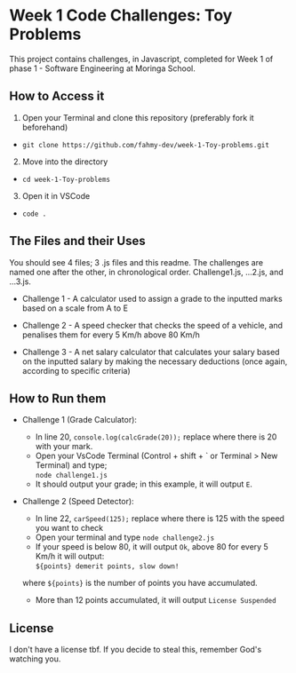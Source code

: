 # Week 1 Code Challenges: Toy Problems
This project contains challenges, in Javascript, completed for Week 1 of phase 1 - Software Engineering at Moringa School.

## How to Access it
1. Open your Terminal and clone this repository (preferably fork it beforehand)
- `git clone https://github.com/fahmy-dev/week-1-Toy-problems.git`

2. Move into the directory
- `cd week-1-Toy-problems`

3. Open it in VSCode
- `code .`

## The Files and their Uses
You should see 4 files; 3 .js files and this readme. The challenges are named one after the other, in chronological order. Challenge1.js, ...2.js, and ...3.js.
  
- Challenge 1 - A calculator used to assign a grade to the inputted marks based on a scale from A to E 

- Challenge 2 - A speed checker that checks the speed of a vehicle, and penalises them for every 5 Km/h above 80 Km/h  

- Challenge 3 - A net salary calculator that calculates your salary based on the inputted salary by making the necessary deductions (once again, according to specific criteria)

## How to Run them
* Challenge 1 (Grade Calculator):

  - In line 20, `console.log(calcGrade(20));` replace where there is 20 with your mark.  
  - Open your VsCode Terminal (Control + shift + \` or Terminal > New Terminal) and type;  
  `node challenge1.js` 
  - It should output your grade; in this example, it will output `E`.

* Challenge 2 (Speed Detector):

  - In line 22, `carSpeed(125);` replace where there is 125 with the speed you want to check
  - Open your terminal and type `node challenge2.js`
  - If your speed is below 80, it will output `Ok`, above 80 for every 5 Km/h it will output:  
  `${points} demerit points, slow down!`  
    
  where `${points}` is the number of points you have accumulated.
  - More than 12 points accumulated, it will output `License Suspended`


## License
I don't have a license tbf. If you decide to steal this, remember God's watching you.
